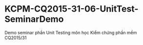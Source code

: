 # KCPM-CQ2015-31-06-UnitTest-SeminarDemo
Demo seminar phần Unit Testing môn học Kiểm chứng phần mềm CQ2015/31
